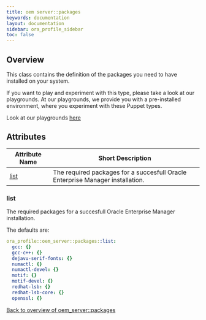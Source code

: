 ```yaml
---
title: oem server::packages
keywords: documentation
layout: documentation
sidebar: ora_profile_sidebar
toc: false
---
```

## Overview

This class contains the definition of the packages you need to have installed on your system.




If you want to play and experiment with this type, please take a look at our playgrounds. At our playgrounds, 
we provide you with a pre-installed environment, where you experiment with these Puppet types.

Look at our playgrounds [here](/playgrounds#oracle)

## Attributes



Attribute Name                     | Short Description                                                              |
---------------------------------- | ------------------------------------------------------------------------------ |
[list](#oem_server::packages_list) | The required packages for a succesfull Oracle Enterprise Manager installation. |




### list<a name='oem_server::packages_list'>

The required packages for a succesfull Oracle Enterprise Manager installation.

The defaults are:

```yaml
ora_profile::oem_server::packages::list:
  gcc: {}
  gcc-c++: {}
  dejavu-serif-fonts: {}
  numactl: {}
  numactl-devel: {}
  motif: {}
  motif-devel: {}
  redhat-lsb: {}
  redhat-lsb-core: {}
  openssl: {}
```

[Back to overview of oem_server::packages](#attributes)
